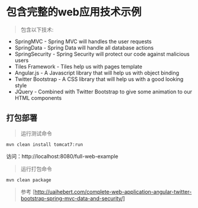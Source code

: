 
# 包含完整的web应用技术示例

> 包含以下技术:

* SpringMVC - Spring MVC will handles the user requests
* SpringData - Spring Data will handle all database actions
* SpringSecurity - Spring Security will protect our code against malicious users
* Tiles Framework - Tiles help us with pages template
* Angular.js - A Javascript library that will help us with object binding
* Twitter Bootstrap - A CSS library that will help us with a good looking style
* JQuery - Combined with Twitter Bootstrap to give some animation to our HTML components

## 打包部署

> 运行测试命令

`mvn clean install tomcat7:run`

访问：http://localhost:8080/full-web-example

> 运行打包命令

`mvn clean package`

> 参考 [http://uaihebert.com/complete-web-application-angular-twitter-bootstrap-spring-mvc-data-and-security/]


